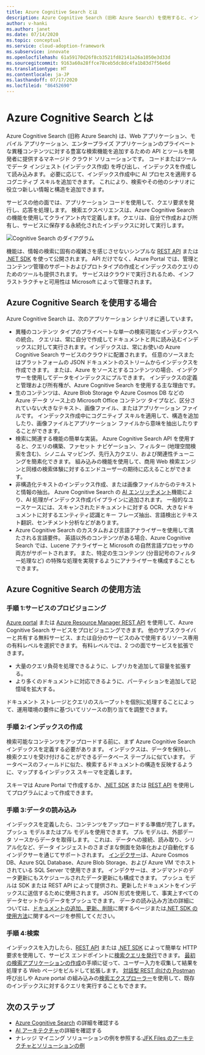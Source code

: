 ```yaml
---
title: Azure Cognitive Search とは
description: Azure Cognitive Search (旧称 Azure Search) を使用すると、インデックス作成中に AI プロセスを適用できます。
author: v-hanki
ms.author: janet
ms.date: 07/14/2020
ms.topic: conceptual
ms.service: cloud-adoption-framework
ms.subservice: innovate
ms.openlocfilehash: 61a59170d26f8cb3521fd82141a26a1050e3d33d
ms.sourcegitcommit: 9163a60a28ffce78ceb5dc8dc4fa1b83d7f56e6d
ms.translationtype: HT
ms.contentlocale: ja-JP
ms.lasthandoff: 07/17/2020
ms.locfileid: "86452690"
---
```

<!-- cSpell:ignore Lucene -->

<!-- docsTest:ignore "Azure Search" "JFK Files" -->

# <a name="what-is-azure-cognitive-search"></a>Azure Cognitive Search とは

Azure Cognitive Search (旧称 Azure Search) は、Web アプリケーション、モバイル アプリケーション、エンタープライズ アプリケーションのプライベートな異種コンテンツに対する豊富な検索機能を追加するための API とツールを開発者に提供するマネージド クラウド ソリューションです。 コードまたはツールでデータ インジェスト (インデックス作成) を呼び出し、インデックスを作成して読み込みます。 必要に応じて、インデックス作成中に AI プロセスを適用するコグニティブ スキルを追加できます。 これにより、検索やその他のシナリオに役立つ新しい情報と構造を追加できます。

サービスの他の面では、アプリケーション コードを使用して、クエリ要求を発行し、応答を処理します。 検索エクスペリエンスは、Azure Cognitive Search の機能を使用してクライアント内で定義します。クエリは、自分で作成および所有し、サービスに保存する永続化されたインデックスに対して実行します。

![Cognitive Search のダイアグラム](../../_images/ai-cognitive-search.png)

機能は、情報の検索に固有の複雑さを感じさせないシンプルな [REST API](https://docs.microsoft.com/rest/api/searchservice/) または [.NET SDK](https://docs.microsoft.com/azure/search/search-howto-dotnet-sdk) を使って公開されます。 API だけでなく、Azure Portal では、管理とコンテンツ管理のサポートおよびプロトタイプの作成とインデックスのクエリのためのツールも提供されます。 サービスはクラウドで実行されるため、インフラストラクチャと可用性は Microsoft によって管理されます。

## <a name="when-to-use-azure-cognitive-search"></a>Azure Cognitive Search を使用する場合

Azure Cognitive Search は、次のアプリケーション シナリオに適しています。

- 異種のコンテンツ タイプのプライベートな単一の検索可能なインデックスへの統合。 クエリは、常に自分で作成してドキュメントと共に読み込むインデックスに対して実行されます。インデックスは、常にお使いの Azure Cognitive Search サービスのクラウドに配置されます。 任意のソースまたはプラットフォームの JSON ドキュメントのストリームからインデックスを作成できます。 または、Azure をソースとするコンテンツの場合、インデクサーを使用してデータをインデックスにプルできます。 インデックスの定義と管理および所有権が、Azure Cognitive Search を使用する主な理由です。
- 生のコンテンツは、Azure Blob Storage や Azure Cosmos DB などの Azure データ ソース上の Microsoft Office コンテンツ タイプなど、区分されていない大きなテキスト、画像ファイル、またはアプリケーション ファイルです。 インデックス作成中にコグニティブ スキルを適用して、構造を追加したり、画像ファイルとアプリケーション ファイルから意味を抽出したりすることができます。
- 検索に関連する機能の簡単な実装。 Azure Cognitive Search API を使用すると、クエリの構築、ファセット ナビゲーション、フィルター (地理空間検索を含む)、シノニム マッピング、先行入力クエリ、および関連性チューニングを簡素化できます。 組み込みの機能を使用して、商用 Web 検索エンジンと同様の検索体験に対するエンドユーザーの期待に応えることができます。
- 非構造化テキストのインデックス作成、または画像ファイルからのテキストと情報の抽出。 Azure Cognitive Search の [AI エンリッチメント](https://docs.microsoft.com/azure/search/cognitive-search-concept-intro)機能により、AI 処理がインデックス作成パイプラインに追加されます。 一般的なユースケースには、スキャンされたドキュメントに対する OCR、大きなドキュメントに対するエンティティ認識とキー フレーズ抽出、言語検出とテキスト翻訳、センチメント分析などがあります。
- Azure Cognitive Search のカスタムおよび言語アナライザーを使用して満たされる言語要件。 英語以外のコンテンツがある場合、Azure Cognitive Search では、Lucene アナライザーと Microsoft の自然言語プロセッサの両方がサポートされます。 また、特定の生コンテンツ (分音記号のフィルター処理など) の特殊な処理を実現するようにアナライザーを構成することもできます。

## <a name="how-to-use-azure-cognitive-search"></a>Azure Cognitive Search の使用方法

### <a name="step-1-provision-service"></a>手順 1:サービスのプロビジョニング

[Azure portal](https://portal.azure.com/) または [Azure Resource Manager REST API](https://docs.microsoft.com/rest/api/searchmanagement/) を使用して、Azure Cognitive Search サービスをプロビジョニングできます。 他のサブスクライバーと共有する無料サービス、または自分のサービスのみで使用するリソース専用の有料レベルを選択できます。 有料レベルでは、2 つの面でサービスを拡張できます。

- 大量のクエリ負荷を処理できるように、レプリカを追加して容量を拡張する。
- より多くのドキュメントに対応できるように、パーティションを追加して記憶域を拡大する。

ドキュメント ストレージとクエリのスループットを個別に処理することによって、運用環境の要件に基づいてリソースの割り当てを調整できます。

### <a name="step-2-create-index"></a>手順 2:インデックスの作成

検索可能なコンテンツをアップロードする前に、まず Azure Cognitive Search インデックスを定義する必要があります。 インデックスは、データを保持し、検索クエリを受け付けることができるデータベース テーブルに似ています。 データベースのフィールドに似た、検索するドキュメントの構造を反映するように、マップするインデックス スキーマを定義します。

スキーマは Azure Portal で作成するか、[.NET SDK](https://docs.microsoft.com/azure/search/search-howto-dotnet-sdk) または [REST API](https://docs.microsoft.com/rest/api/searchservice/) を使用してプログラムによって作成できます。

### <a name="step-3-load-data"></a>手順 3:データの読み込み

インデックスを定義したら、コンテンツをアップロードする準備が完了します。 プッシュ モデルまたはプル モデルを使用できます。 プル モデルは、外部データ ソースからデータを取得します。 これは、データへの接続、読み取り、シリアル化など、データ インジェストのさまざまな側面を効率化および自動化するインデクサーを通じてサポートされます。 [インデクサー](https://docs.microsoft.com/rest/api/searchservice/Indexer-operations)は、Azure Cosmos DB、Azure SQL Database、Azure Blob Storage、および Azure VM でホストされている SQL Server で使用できます。 インデクサーは、オンデマンドのデータ更新にもスケジュールされたデータ更新にも構成できます。 プッシュ モデルは SDK または REST API によって提供され、更新したドキュメントをインデックスに送信するために使用されます。 JSON 形式を使用して、事実上すべてのデータセットからデータをプッシュできます。 データの読み込み方法の詳細については、[ドキュメントの追加、更新、削除](https://docs.microsoft.com/rest/api/searchservice/addupdate-or-delete-documents)に関するページまたは[.NET SDK の使用方法](https://docs.microsoft.com/azure/search/search-howto-dotnet-sdk)に関するページを参照してください。

### <a name="step-4-search"></a>手順 4:検索

インデックスを入力したら、[REST API](https://docs.microsoft.com/rest/api/searchservice/Search-Documents) または [.NET SDK](https://docs.microsoft.com/dotnet/api/microsoft.azure.search.idocumentsoperations?view=azure-dotnet) によって簡単な HTTP 要求を使用して、サービス エンドポイントに[検索クエリを発行](https://docs.microsoft.com/azure/search/search-query-overview)できます。 [最初の検索アプリケーションの作成](https://docs.microsoft.com/azure/search/tutorial-csharp-create-first-app)の手順に従って、ユーザー入力を収集して結果を処理する Web ページをビルドして拡張します。 [対話型 REST 向けの Postman](https://docs.microsoft.com/azure/search/search-get-started-postman) 呼び出しや Azure portal の組み込みの[検索エクスプローラー](https://docs.microsoft.com/azure/search/search-explorer)を使用して、既存のインデックスに対するクエリを実行することもできます。

## <a name="next-steps"></a>次のステップ

- [Azure Cognitive Search](https://docs.microsoft.com/azure/search/) の詳細を確認する
- [AI アーキテクチャ](https://docs.microsoft.com/azure/architecture/browse/)の詳細を確認する
- ナレッジ マイニング ソリューションの例を参照する:[JFK Files のアーキテクチャとソリューションの例](https://docs.microsoft.com/azure/architecture/solution-ideas/articles/cognitive-search-with-skillsets)
